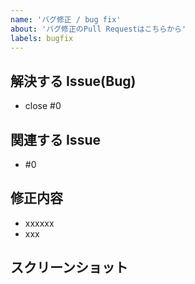 ```yaml
---
name: 'バグ修正 / bug fix'
about: 'バグ修正のPull Requestはこちらから'
labels: bugfix
---
```

<!-- PRを送る前に、その修正内容が'fix/'または'hotfix/'下で作成されていることを確認する、また、PR先のbranchについても確認する -->

## 解決する Issue(Bug)
<!-- 基本的にはIssueを立ててからブランチを作り、PRを送る流れなので、解決するIssueを'close'の後ろに記載する
こうすることによって、PRをマージした際に自動でIssueを閉じてくれる、Linked Issueを設定することができる -->
- close #0


## 関連する Issue
<!-- 関連するが、直接的な解決ではない場合や、すでに解決されている場合等はこちらに記載する、なければこの欄ごと削除してかまわない -->
- #0

## 修正内容
<!-- Issueですでに改善・修正すべき内容については述べられているはずだが、改めて修正内容を記載する -->
- xxxxxx
- xxx

## スクリーンショット
<!-- コンソールログなどで変更をわかりやすく示せる場合は、スクリーンショットを貼るとレビューがはかどる可能性が高い
特にBefore/Afterなどはよい例だろう。しかし、特にない場合はこの欄ごと削除してかまわない -->
